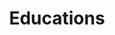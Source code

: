 ---
widget: pages
headless: true  # This file represents a page section.

# ... Put Your Section Options Here (title etc.) ...
title: Educations
subtitle: ''

# Position of this section on the page
weight: 20

content:
  # Filter content to display
  filters:
    # The folders to display content from
    folders:
      - education
    tag: ''
    category: ''
    publication_type: ''
    author: ''
    exclude_featured: false
    exclude_future: false
    exclude_past: false
  # Choose how many pages you would like to display (0 = all pages)
  count: 10
  # Choose how many pages you would like to offset by
  # Useful if you wish to show the first item in the Featured widget
  offset: 0
  # Field to sort by, such as Date or Title
  sort_by: 'Date'
  sort_ascending: false
design:
  # Choose a listing view
  view: compact
  # Choose how many columns the section has. Valid values: '1' or '2'.
  columns: '1'
---